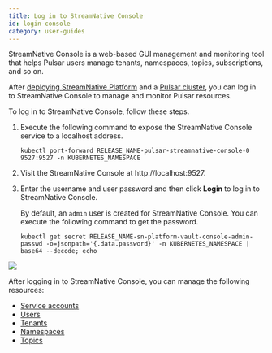 ```yaml
---
title: Log in to StreamNative Console
id: login-console
category: user-guides
---
```


StreamNative Console is a web-based GUI management and monitoring tool that helps Pulsar users manage tenants, namespaces, topics, subscriptions, and so on.

After [deploying StreamNative Platform](/operator-guides/deploy/sn-deploy.md) and a [Pulsar cluster](/operator-guides/deploy/sn-deploy.md#deploy-pulsar-clusters), you can log in to StreamNative Console to manage and monitor Pulsar resources.

To log in to StreamNative Console, follow these steps.

1. Execute the following command to expose the StreamNative Console service to a localhost address.

   ```
   kubectl port-forward RELEASE_NAME-pulsar-streamnative-console-0 9527:9527 -n KUBERNETES_NAMESPACE
   ```

2. Visit the StreamNative Console at http://localhost:9527.

3. Enter the username and user password and then click **Login** to log in to StreamNative Console. 

   By default, an `admin` user is created for StreamNative Console. You can execute the following command to get the password.

   ```
   kubectl get secret RELEASE_NAME-sn-platform-vault-console-admin-passwd -o=jsonpath='{.data.password}' -n KUBERNETES_NAMESPACE | base64 --decode; echo
   ```

![](../../image/log-in-console.png)

After logging in to StreamNative Console, you can manage the following resources:

- [Service accounts](/user-guides/admin/work-with-service-accounts.md)
- [Users](/user-guides/admin/work-with-users.md)
- [Tenants](/user-guides/admin/work-with-tenants.md)
- [Namespaces](/user-guides/admin/work-with-namespaces.md)
- [Topics](/user-guides/admin/work-with-topics.md)
